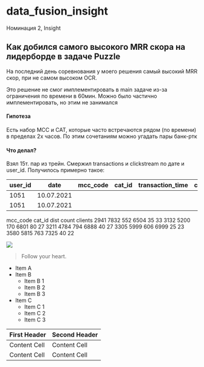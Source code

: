 # data_fusion_insight
Номинация 2, Insight

## Как добился самого высокого MRR скора на лидерборде в задаче Puzzle
На последний день соревнования у моего решения самый высокий MRR скор, при не самом высоком OCR. 

Это решение не смог имплементировать в main задаче из-за ограничения по времени в 60мин. Можно было частично имплементировать, но этим не занимался

#### Гипотеза
Есть набор MCC и CAT, которые часто встречаются рядом (по времени) в пределах 2х часов. По этим сочетаниям можно угадать пары банк-ртк

#### Что делал?
Взял 15т. пар из трейн. Смержил transactions и clickstream по дате и user_id. Получилось примерно такое:

user_id  | date | mcc_code | cat_id | transaction_time | clickstream_time | delta_time_absolute_value
-------- | -----| -------- |------ |------ |------ |------ 
1051  | 10.07.2021 |  |   |   |   |  
1051  | 10.07.2021  |  |   |   |   |  



mcc_code	cat_id	dist	count	clients
2941	7832	552	6504	35	33
3132	5200	170	6801	80	27
3211	4784	794	6888	40	27
3305	5999	606	6999	25	23
3580	5815	763	7325	40	22



![](https://pandao.github.io/editor.md/examples/images/4.jpg)

> Follow your heart.

+ Item A
+ Item B
    + Item B 1
    + Item B 2
    + Item B 3
+ Item C
    * Item C 1
    * Item C 2
    * Item C 3


First Header  | Second Header
------------- | -------------
Content Cell  | Content Cell
Content Cell  | Content Cell 
